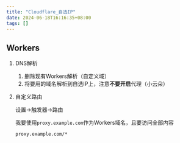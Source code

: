 ```yaml
---
title: "Cloudflare_自选IP"
date: 2024-06-18T16:16:35+08:00
tags: []
---
```

## Workers

1. DNS解析

    1. 删除现有Workers解析（自定义域）
    2. 将要用的域名解析到自选IP上，注意**不要开启**代理（小云朵）
2. 自定义路由

   设置->触发器->路由

   我要使用`proxy.example.com`作为Workers域名，且要访问全部内容

    ```text
    proxy.example.com/*
    ```
